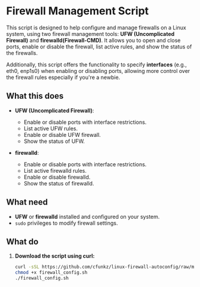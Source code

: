 # Firewall Management Script

This script is designed to help configure and manage firewalls on a Linux system, using two firewall management tools: **UFW (Uncomplicated Firewall)** and **firewalld(Firewall-CMD)**. It allows you to open and close ports, enable or disable the firewall, list active rules, and show the status of the firewalls.

Additionally, this script offers the functionality to specify **interfaces** (e.g., eth0, enp1s0) when enabling or disabling ports, allowing more control over the firewall rules especially if you're a newbie.

## What this does

- **UFW (Uncomplicated Firewall)**:
  - Enable or disable ports with interface restrictions.
  - List active UFW rules.
  - Enable or disable UFW firewall.
  - Show the status of UFW.

- **firewalld**:
  - Enable or disable ports with interface restrictions.
  - List active firewalld rules.
  - Enable or disable firewalld.
  - Show the status of firewalld.

## What need

- **UFW** or **firewalld** installed and configured on your system.
- `sudo` privileges to modify firewall settings.

## What do

1. **Download the script using curl:**
   ```bash
   curl -sSL https://github.com/cfunkz/linux-firewall-autoconfig/raw/main/firewall_config.sh -o firewall_config.sh
   chmod +x firewall_config.sh
   ./firewall_config.sh
